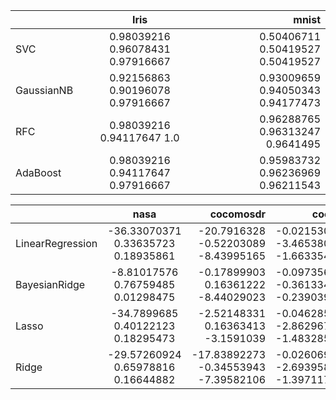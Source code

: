 |         | Iris           | mnist  |
| ------------- |:-------------:| -----:|
|SVC        |	0.98039216  0.96078431  0.97916667      |    	  0.50406711  0.50419527  0.50419527  |
|GaussianNB	| 0.92156863  0.90196078  0.97916667    	  |      0.93009659  0.94050343  0.94177473  |
|RFC       	| 0.98039216  0.94117647  1.0	               |     0.96288765  0.96313247  0.9641495  |
|AdaBoost  	| 0.98039216  0.94117647  0.97916667	         |   0.95983732  0.96236969  0.96211543  |


|         | nasa           | cocomosdr | coc81 | wine | forestfire|
| ------------- |:-------------:| -----:|-----:|-----:|-----:|
|LinearRegression |	-36.33070371   0.33635723   0.18935861 |-20.7916328   -0.52203089  -8.43995165  |-0.02153076 -3.46538084 -1.66335419 |-6.56950647 -2.11406472 -2.83996744|-9.62234175e+02  -3.46542696e-02  -2.00407738e-02|
|BayesianRidge	|-8.81017576  0.76759485  0.01298475 |-0.17899903  0.16361222 -8.44029023 |-0.09735694 -0.36133453 -0.23903987| -4.92980282 -1.08543692 -1.87204595| -7.38593112e+02  -2.87764082e-02  -3.21478945e-03|
|Lasso       	| -34.7899685    0.40122123   0.18295473 |-2.52148331  0.16363413 -3.1591039|-0.04628548 -2.86296776 -1.48328533|-5.95652224 -1.8677697  -3.40625827|-9.22568340e+02  -3.14467472e-02   2.09069147e-04|
|Ridge	|-29.57260924   0.65978816   0.16644882 | -17.83892273  -0.34553943  -7.39582106 |-0.02606957 -2.69395852 -1.39711768| -6.43045326 -1.29741853 -2.2378643 |-9.61943470e+02  -3.46092603e-02  -3.90149593e-03|
